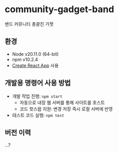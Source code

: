 # community-gadget-band

밴드 커뮤니티 총괄진 가젯

## 환경

-   Node v20.11.0 (64-bit)
-   npm v10.2.4
-   [Create React App](https://github.com/facebook/create-react-app) 사용

## 개발용 명령어 사용 방법

-   개발 작업 진행: `npm start`
    -   자동으로 내장 웹 서버를 통해 사이트를 호스트
    -   코드 핫스왑 지원: 변경 저장 즉시 로컬 서버에 반영
-   테스트 코드 실행: `npm test`

## 버전 이력

...?
